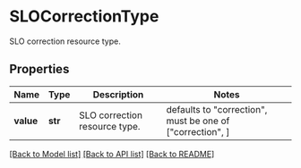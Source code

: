 # SLOCorrectionType

SLO correction resource type.

## Properties
Name | Type | Description | Notes
------------ | ------------- | ------------- | -------------
**value** | **str** | SLO correction resource type. | defaults to "correction",  must be one of ["correction", ]

[[Back to Model list]](README.md#documentation-for-models) [[Back to API list]](README.md#documentation-for-api-endpoints) [[Back to README]](README.md)


